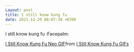```yaml
---
Layout: post
title: I still know kung fu
date: 2021-12-29 08:07:39 +0700
---
```

I still know kung fu :Facepalm:

<div class="tenor-gif-embed" data-postid="24228841" data-share-method="host" data-aspect-ratio="1.77778" data-width="100%"><a href="https://tenor.com/view/i-still-know-kung-fu-neo-keanu-reeves-the-matrix-resurrections-i-know-how-to-fight-gif-24228841">I Still Know Kung Fu Neo GIF</a>from <a href="https://tenor.com/search/i+still+know+kung+fu-gifs">I Still Know Kung Fu GIFs</a></div> <script type="text/javascript" async src="https://tenor.com/embed.js"></script>
